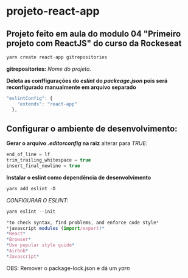 # projeto-react-app

## Projeto feito em aula do modulo 04 "Primeiro projeto com ReactJS" do curso da Rockeseat

```js
yarn create react-app gitrepositories
```
**gitrepositories:** *Nome do projeto.*

**Deleta as conffigurações do *eslint* do  *packeage.json* pois será reconfigurado manualmente em arquivo separado**
```js
"eslintConfig": {
    "extends": "react-app"
  },
  ```

  ## Configurar o ambiente de desenvolvimento:

  **Gerar o arquivo *.editorconfig* na raiz**
  alterar para *TRUE*:
  ```js
  end_of_line = lf
  trim_trailing_whitespace = true
  insert_final_newline = true
  ```

  **Instalar o eslint como dependência de desenvolvimento**
  ```js
  yarn add eslint -D
  ```
  *CONFIGURAR O ESLINT*:
  ```js
  yarn eslint --init

  *to check syntax, find problems, and enforce code style*
  *javascript modules (import/export)*
  *React*
  *Browser*
  *Use popular style guide*
  *Airbnb*
  *Javascript*
   ```

  OBS: Remover o package-lock.json e dá um *yarn*







